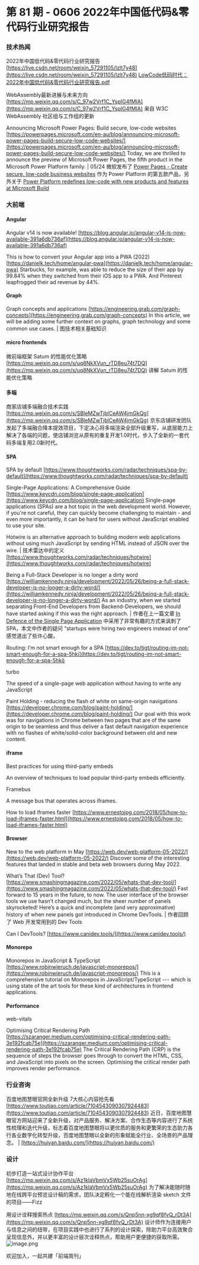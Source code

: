 # 第 81 期 - 0606 2022年中国低代码&零代码行业研究报告
### 技术热闻
2022年中国低代码&零代码行业研究报告
[https://live.csdn.net/room/weixin_57291105/lzlt7y48](https://live.csdn.net/room/weixin_57291105/lzlt7y48)
[LowCode低码时代：2022年中国低代码&零代码行业研究报告.pdf](https://weapon.yuque.com/attachments/yuque/0/2022/pdf/85771/1654443600678-3d0bfe80-43e9-4075-bfe0-5a0c7c3b322a.pdf)

WebAssembly最新进展与未来方向
[https://mp.weixin.qq.com/s/C_97w2Vrf1C_YspIG4fMIA](https://mp.weixin.qq.com/s/C_97w2Vrf1C_YspIG4fMIA)
来自 W3C WebAssembly 社区组与工作组的更新

Announcing Microsoft Power Pages: Build secure, low-code websites
[https://powerpages.microsoft.com/en-au/blog/announcing-microsoft-power-pages-build-secure-low-code-websites/](https://powerpages.microsoft.com/en-au/blog/announcing-microsoft-power-pages-build-secure-low-code-websites/)
Today, we are thrilled to announce the preview of Microsoft Power Pages, the fifth product in the Microsoft Power Platform family. | 05/24 微软发布了 [Power Pages - Create secure, low-code business websites](https://powerpages.microsoft.com/) 作为 Power Platform 的第五款产品，另外关于 [Power Platform redefines low-code with new products and features at Microsoft Build](https://cloudblogs.microsoft.com/powerplatform/2022/05/24/power-platform-redefines-low-code-with-new-products-and-features-at-microsoft-build/)

### 大前端
#### Angular
Angular v14 is now available!
[https://blog.angular.io/angular-v14-is-now-available-391a6db736af](https://blog.angular.io/angular-v14-is-now-available-391a6db736af)

This is how to convert your Angular app into a PWA (2022)
[https://danielk.tech/home/angular-pwa](https://danielk.tech/home/angular-pwa)
Starbucks, for example, was able to reduce the size of their app by 99.84% when they switched from their iOS app to a PWA. And Pinterest leapfrogged their ad revenue by 44%.

#### Graph
Graph concepts and applications
[https://engineering.grab.com/graph-concepts](https://engineering.grab.com/graph-concepts)
In this article, we will be adding some further context on graphs, graph technology and some common use cases. | 图技术相关基础知识

#### micro frontends
微前端框架 Satum 的性能优化策略
[https://mp.weixin.qq.com/s/uq8NkXVun_rTD8eu74t7DQ](https://mp.weixin.qq.com/s/uq8NkXVun_rTD8eu74t7DQ)
讲解 Satum 的性能优化策略

#### 多端
商家店铺多端融合技术实践
[https://mp.weixin.qq.com/s/SBleMZwTjblCeAW4jmGkQg](https://mp.weixin.qq.com/s/SBleMZwTjblCeAW4jmGkQg)
京东店铺研发团队发起了多端融合降本提效项目，下定决心将多端渲染全部升级重写，从底层能力上解决了各端的问题，使店铺浏览从原有的重复开发1.0时代，步入了全新的一套代码多端复用2.0新时代。

#### SPA
SPA by default
[https://www.thoughtworks.com/radar/techniques/spa-by-default](https://www.thoughtworks.com/radar/techniques/spa-by-default)

Single-Page Applications: A Comprehensive Guide
[https://www.keycdn.com/blog/single-page-application](https://www.keycdn.com/blog/single-page-application)
Single-page applications (SPAs) are a hot topic in the web development world. However, if you're not careful, they can quickly become challenging to maintain - and even more importantly, it can be hard for users without JavaScript enabled to use your site.


Hotwire is an alternative approach to building modern web applications without using much JavaScript by sending HTML instead of JSON over the wire. | 技术雷达中的定义[https://www.thoughtworks.com/radar/techniques/hotwire](https://www.thoughtworks.com/radar/techniques/hotwire)

Being a Full-Stack Developer is no longer a dirty word
[https://williamkennedy.ninja/development/2022/05/26/being-a-full-stack-developer-is-no-longer-a-dirty-word/](https://williamkennedy.ninja/development/2022/05/26/being-a-full-stack-developer-is-no-longer-a-dirty-word/)
As an industry, when we started separating Front-End Developers from Backend-Developers, we should have started asking if this was the right approach. | 作者在上一篇文章 [In Defence of the Single Page Application](https://williamkennedy.ninja/javascript/2022/05/03/in-defence-of-the-single-page-application/) 中采用了非常有趣的方式来讽刺了 SPA，本文中作者的疑问 “startups were hiring two engineers instead of one” 感觉道出了些许心酸。

Routing: I’m not smart enough for a SPA
[https://dev.to/tigt/routing-im-not-smart-enough-for-a-spa-5hki](https://dev.to/tigt/routing-im-not-smart-enough-for-a-spa-5hki)

turbo

The speed of a single-page web application without having to write any JavaScript

Paint Holding - reducing the flash of white on same-origin navigations
[https://developer.chrome.com/blog/paint-holding/](https://developer.chrome.com/blog/paint-holding/)
Our goal with this work was for navigations in Chrome between two pages that are of the same origin to be seamless and thus deliver a fast default navigation experience with no flashes of white/solid-color background between old and new content.

#### iframe
Best practices for using third-party embeds

An overview of techniques to load popular third-party embeds efficiently.

Framebus

A message bus that operates across iframes.

How to load iframes faster
[https://www.ernestojpg.com/2018/05/how-to-load-iframes-faster.html](https://www.ernestojpg.com/2018/05/how-to-load-iframes-faster.html)

#### Browser
New to the web platform in May
[https://web.dev/web-platform-05-2022/](https://web.dev/web-platform-05-2022/)
Discover some of the interesting features that landed in stable and beta web browsers during May 2022.

What’s That (Dev) Tool?
[https://www.smashingmagazine.com/2022/05/whats-that-dev-tool/](https://www.smashingmagazine.com/2022/05/whats-that-dev-tool/)
Fast forward to 15 years in the future, to now. The user interface of the browser tools we use hasn’t changed much, but the sheer number of panels skyrocketed! Here’s a quick and incomplete (and very approximative) history of when new panels got introduced in Chrome DevTools. | 作者回顾了 Web 开发常用到的 Dev Tools

Can I DevTools?
[https://www.canidev.tools/](https://www.canidev.tools/)

#### Monorepo
Monorepos in JavaScript & TypeScript
[https://www.robinwieruch.de/javascript-monorepos/](https://www.robinwieruch.de/javascript-monorepos/)
This is a comprehensive tutorial on Monorepos in JavaScript/TypeScript --- which is using state of the art tools for these kind of architectures in frontend applications.

#### Performance
web-vitals


Optimising Critical Rendering Path
[https://szaranger.medium.com/optimising-critical-rendering-path-3e192fcab75e](https://szaranger.medium.com/optimising-critical-rendering-path-3e192fcab75e)
The Critical Rendering Path (CRP) is the sequence of steps the browser goes through to convert the HTML, CSS, and JavaScript into pixels on the screen. Optimising the critical render path improves render performance.

### 行业咨询
百度地图慧眼官网全新升级 7大核心内容抢先看
[https://www.toutiao.com/article/7104543090307924483](https://www.toutiao.com/article/7104543090307924483)
近日，百度地图慧眼官方网站迎来了全新升级，对产品服务、解决方案、合作生态等内容进行了系统性梳理和迭代升级，标志着百度地图慧眼将以更优质的服务和更繁荣的生态助力各行各业数字化转型升级，百度地图慧眼以全新的形象赋能全行业、全场景的产品理念。 | [https://huiyan.baidu.com/](https://huiyan.baidu.com/)

### 设计
初步打造一站式设计协作平台
[https://mp.weixin.qq.com/s/Az1kIaVbmVx5Wb25suOrAg](https://mp.weixin.qq.com/s/Az1kIaVbmVx5Wb25suOrAg)
为了解决能随时随地在线跨平台预览设计稿的需求，团队决定孵化一个能在线解析渲染 sketch 文件的项目——Fizz

用设计诠释搜索热点
[https://mp.weixin.qq.com/s/Qnp5nn-xg9qf8fvQ_rDt3A](https://mp.weixin.qq.com/s/Qnp5nn-xg9qf8fvQ_rDt3A)
设计师作为连接用户与信息之间的纽带，在项目实践中也进行了系列的设计探索，除助力平台高效聚合呈现信息外，并以更丰富的设计层次诠释热点，帮助用户更便捷的获取所需。
![image.png](https://cdn.nlark.com/yuque/0/2020/png/85771/1605930034828-7fc81343-651f-4a15-8465-eebe5a23cf61.png#crop=0&crop=0&crop=1&crop=1&height=31&id=C5Hpa&margin=%5Bobject%20Object%5D&name=image.png&originHeight=90&originWidth=2186&originalType=binary&ratio=1&rotation=0&showTitle=false&size=14325&status=done&style=none&title=&width=746)


欢迎加入，一起共建「前端周刊」
